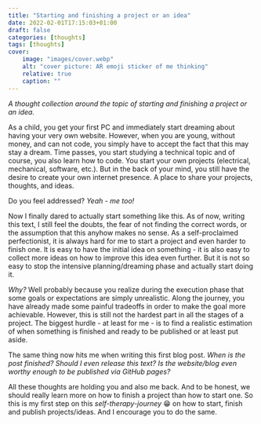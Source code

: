 ```yaml
---
title: "Starting and finishing a project or an idea"
date: 2022-02-01T17:15:03+01:00
draft: false
categories: [thoughts]
tags: [thoughts]
cover:
    image: "images/cover.webp"
    alt: "cover picture: AR emoji sticker of me thinking"
    relative: true
    caption: ""
---
```


*A thought collection around the topic of starting and finishing a project or an idea.*

<!--more-->

As a child, you get your first PC and immediately start dreaming about having your very own website. However, when you are young, without money, and can not code, you simply have to accept the fact that this may stay a dream. Time passes, you start studying a technical topic and of course, you also learn how to code. You start your own projects (electrical, mechanical, software, etc.). But in the back of your mind, you still have the desire to create your own internet presence. A place to share your projects, thoughts, and ideas.

Do you feel addressed? *Yeah -  me too!*

Now I finally dared to actually start something like this. As of now, writing this text, I still feel the doubts, the fear of not finding the correct words, or the assumption that this anyhow makes no sense. As a self-proclaimed perfectionist, it is always hard for me to start a project and even harder to finish one. It is easy to have the initial idea on something - it is also easy to collect more ideas on how to improve this idea even further. But it is not so easy to stop the intensive planning/dreaming phase and actually start doing it.

*Why?* Well probably because you realize during the execution phase that some goals or expectations are simply unrealistic. Along the journey, you have already made some painful tradeoffs in order to make the goal more achievable. However, this is still not the hardest part in all the stages of a project. The biggest hurdle - at least for me - is to find a realistic estimation of when something is finished and ready to be published or at least put aside.

The same thing now hits me when writing this first blog post. *When is the post finished? Should I even release this text? Is the website/blog even worthy enough to be published via GitHub pages?*

All these thoughts are holding you and also me back. And to be honest, we should really learn more on how to finish a project than how to start one. So this is my first step on this *self-therapy-journey* 😁 on how to start, finish and publish projects/ideas. And I encourage you to do the same.
